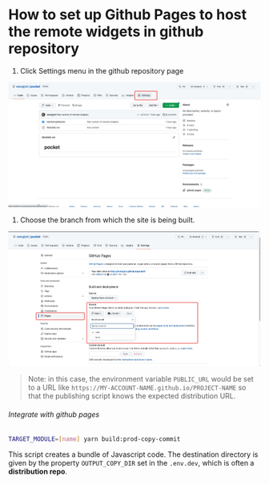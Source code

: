 # How to set up Github Pages to host the remote widgets in github repository

1. Click Settings menu in the github repository page

![img.jpg](assets/settings.jpg)

1. Choose the branch from which the site is being built.

![img.jpg](assets/setup.jpg)

> Note: in this case, the environment variable `PUBLIC_URL` would be set to a URL like `https://MY-ACCOUNT-NAME.github.io/PROJECT-NAME` so that the publishing script knows the expected distribution URL.

###### _Integrate with github pages_

```bash
TARGET_MODULE=[name] yarn build:prod-copy-commit
```

This script creates a bundle of Javascript code. The destination directory is given by the property `OUTPUT_COPY_DIR` set in the `.env.dev`, which is often a **distribution repo**.
